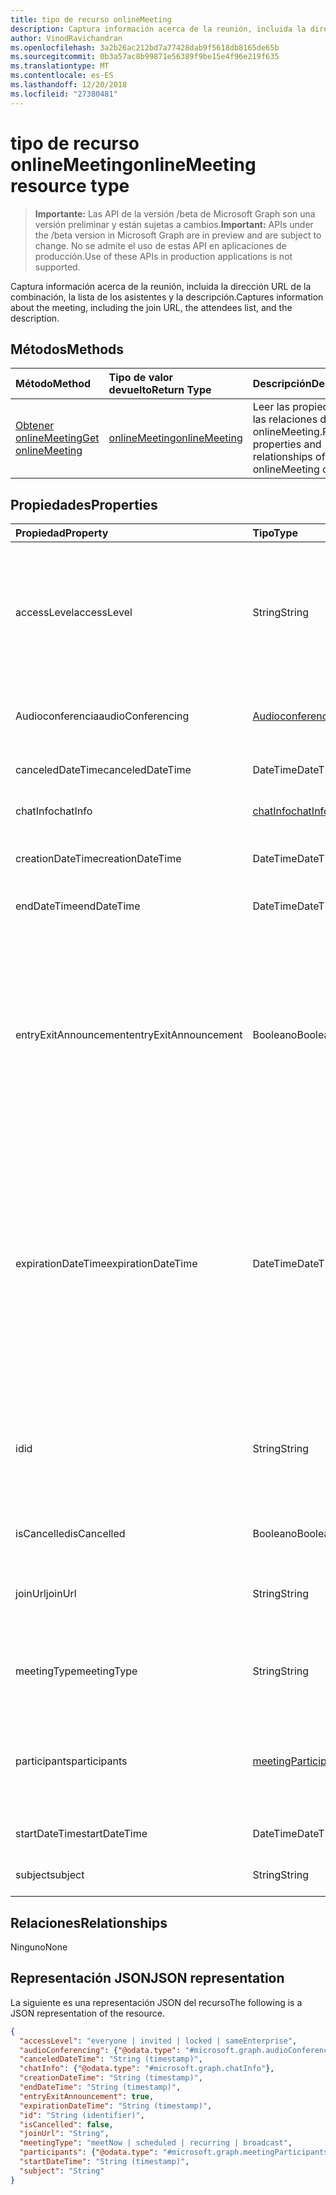 ```yaml
---
title: tipo de recurso onlineMeeting
description: Captura información acerca de la reunión, incluida la dirección URL de la combinación, la lista de los asistentes y la descripción.
author: VinodRavichandran
ms.openlocfilehash: 3a2b26ac212bd7a77428dab9f5618db8165de65b
ms.sourcegitcommit: 0b3a57ac8b99871e56389f9be15e4f96e219f635
ms.translationtype: MT
ms.contentlocale: es-ES
ms.lasthandoff: 12/20/2018
ms.locfileid: "27380481"
---
```

# <a name="onlinemeeting-resource-type"></a><span data-ttu-id="8218c-103">tipo de recurso onlineMeeting</span><span class="sxs-lookup"><span data-stu-id="8218c-103">onlineMeeting resource type</span></span>

> <span data-ttu-id="8218c-104">**Importante:** Las API de la versión /beta de Microsoft Graph son una versión preliminar y están sujetas a cambios.</span><span class="sxs-lookup"><span data-stu-id="8218c-104">**Important:** APIs under the /beta version in Microsoft Graph are in preview and are subject to change.</span></span> <span data-ttu-id="8218c-105">No se admite el uso de estas API en aplicaciones de producción.</span><span class="sxs-lookup"><span data-stu-id="8218c-105">Use of these APIs in production applications is not supported.</span></span>

<span data-ttu-id="8218c-106">Captura información acerca de la reunión, incluida la dirección URL de la combinación, la lista de los asistentes y la descripción.</span><span class="sxs-lookup"><span data-stu-id="8218c-106">Captures information about the meeting, including the join URL, the attendees list, and the description.</span></span>

## <a name="methods"></a><span data-ttu-id="8218c-107">Métodos</span><span class="sxs-lookup"><span data-stu-id="8218c-107">Methods</span></span>

| <span data-ttu-id="8218c-108">Método</span><span class="sxs-lookup"><span data-stu-id="8218c-108">Method</span></span>         | <span data-ttu-id="8218c-109">Tipo de valor devuelto</span><span class="sxs-lookup"><span data-stu-id="8218c-109">Return Type</span></span> | <span data-ttu-id="8218c-110">Descripción</span><span class="sxs-lookup"><span data-stu-id="8218c-110">Description</span></span> |
|:---------------|:--------|:----------|
| [<span data-ttu-id="8218c-111">Obtener onlineMeeting</span><span class="sxs-lookup"><span data-stu-id="8218c-111">Get onlineMeeting</span></span>](../api/onlinemeeting-get.md) | [<span data-ttu-id="8218c-112">onlineMeeting</span><span class="sxs-lookup"><span data-stu-id="8218c-112">onlineMeeting</span></span>](onlinemeeting.md) | <span data-ttu-id="8218c-113">Leer las propiedades y las relaciones del objeto onlineMeeting.</span><span class="sxs-lookup"><span data-stu-id="8218c-113">Read properties and relationships of onlineMeeting object.</span></span> |

## <a name="properties"></a><span data-ttu-id="8218c-114">Propiedades</span><span class="sxs-lookup"><span data-stu-id="8218c-114">Properties</span></span>

| <span data-ttu-id="8218c-115">Propiedad</span><span class="sxs-lookup"><span data-stu-id="8218c-115">Property</span></span>                  | <span data-ttu-id="8218c-116">Tipo</span><span class="sxs-lookup"><span data-stu-id="8218c-116">Type</span></span>                                                   | <span data-ttu-id="8218c-117">Descripción</span><span class="sxs-lookup"><span data-stu-id="8218c-117">Description</span></span>                                                                                                                |
| :------------------------ | :----------------------------------------------------- | :------------------------------------------------------------------------------------------------------------------------- |
| <span data-ttu-id="8218c-118">accessLevel</span><span class="sxs-lookup"><span data-stu-id="8218c-118">accessLevel</span></span>               | <span data-ttu-id="8218c-119">String</span><span class="sxs-lookup"><span data-stu-id="8218c-119">String</span></span>                                                 | <span data-ttu-id="8218c-120">El nivel de acceso que controla la admisión a la reunión en línea.</span><span class="sxs-lookup"><span data-stu-id="8218c-120">The access level that controls admission to the online meeting.</span></span> <span data-ttu-id="8218c-121">Los valores posibles son: `everyone`, `invited`, `locked`, `sameEnterprise` y `unknown`.</span><span class="sxs-lookup"><span data-stu-id="8218c-121">Possible values are: `everyone`, `invited`, `locked`, `sameEnterprise`, `unknown`.</span></span> |
| <span data-ttu-id="8218c-122">Audioconferencia</span><span class="sxs-lookup"><span data-stu-id="8218c-122">audioConferencing</span></span>         | [<span data-ttu-id="8218c-123">Audioconferencia</span><span class="sxs-lookup"><span data-stu-id="8218c-123">audioConferencing</span></span>](audioconferencing.md)              | <span data-ttu-id="8218c-124">Representa la información de acceso telefónica de un onlineMeeting.</span><span class="sxs-lookup"><span data-stu-id="8218c-124">Represents phone access information for an onlineMeeting.</span></span> |
| <span data-ttu-id="8218c-125">canceledDateTime</span><span class="sxs-lookup"><span data-stu-id="8218c-125">canceledDateTime</span></span>          | <span data-ttu-id="8218c-126">DateTime</span><span class="sxs-lookup"><span data-stu-id="8218c-126">DateTime</span></span>                                               | <span data-ttu-id="8218c-127">La hora cuando se canceló la reunión.</span><span class="sxs-lookup"><span data-stu-id="8218c-127">The time when the meeting was canceled.</span></span> |
| <span data-ttu-id="8218c-128">chatInfo</span><span class="sxs-lookup"><span data-stu-id="8218c-128">chatInfo</span></span>                  | [<span data-ttu-id="8218c-129">chatInfo</span><span class="sxs-lookup"><span data-stu-id="8218c-129">chatInfo</span></span>](chatinfo.md)                                | <span data-ttu-id="8218c-130">El chat asociado a esta reunión.</span><span class="sxs-lookup"><span data-stu-id="8218c-130">The chat associated with this meeting.</span></span> |
| <span data-ttu-id="8218c-131">creationDateTime</span><span class="sxs-lookup"><span data-stu-id="8218c-131">creationDateTime</span></span>          | <span data-ttu-id="8218c-132">DateTime</span><span class="sxs-lookup"><span data-stu-id="8218c-132">DateTime</span></span>                                               | <span data-ttu-id="8218c-133">La hora de creación de la reunión.</span><span class="sxs-lookup"><span data-stu-id="8218c-133">The time when the meeting was created.</span></span> <span data-ttu-id="8218c-134">ReadOnly.</span><span class="sxs-lookup"><span data-stu-id="8218c-134">Readonly.</span></span>
| <span data-ttu-id="8218c-135">endDateTime</span><span class="sxs-lookup"><span data-stu-id="8218c-135">endDateTime</span></span>               | <span data-ttu-id="8218c-136">DateTime</span><span class="sxs-lookup"><span data-stu-id="8218c-136">DateTime</span></span>                                               | <span data-ttu-id="8218c-137">Hora de finalización de la reunión.</span><span class="sxs-lookup"><span data-stu-id="8218c-137">End time of the meeting.</span></span> |
| <span data-ttu-id="8218c-138">entryExitAnnouncement</span><span class="sxs-lookup"><span data-stu-id="8218c-138">entryExitAnnouncement</span></span>     | <span data-ttu-id="8218c-139">Booleano</span><span class="sxs-lookup"><span data-stu-id="8218c-139">Boolean</span></span>                                                | <span data-ttu-id="8218c-140">El estado de anuncios de asistencia para la reunión en línea.</span><span class="sxs-lookup"><span data-stu-id="8218c-140">The attendance announcements status for the online meeting.</span></span> <span data-ttu-id="8218c-141">Cuando se habilitan los anuncios de asistencia, la reunión en línea anunciar los nombres de la combinación de participantswho la reunión a través de audio.</span><span class="sxs-lookup"><span data-stu-id="8218c-141">When attendance announcements are enabled, the online meeting will announce the names of the participantswho join the meeting through audio.</span></span> |
| <span data-ttu-id="8218c-142">expirationDateTime</span><span class="sxs-lookup"><span data-stu-id="8218c-142">expirationDateTime</span></span>        | <span data-ttu-id="8218c-143">DateTime</span><span class="sxs-lookup"><span data-stu-id="8218c-143">DateTime</span></span>                                               | <span data-ttu-id="8218c-144">La fecha de la hora Universal coordinada (UTC) y la hora después de la cual absoluta se puede eliminar la reunión en línea.</span><span class="sxs-lookup"><span data-stu-id="8218c-144">The absolute Coordinated Universal Time (UTC) date and time after which the online meeting can be deleted.</span></span> <span data-ttu-id="8218c-145">El día y la hora deben estar comprendido entre un año antes y diez años después, la fecha y hora actuales en el servidor.</span><span class="sxs-lookup"><span data-stu-id="8218c-145">The day and time must be between one year before, and ten years after, the current date and time on the server.</span></span> |
| <span data-ttu-id="8218c-146">id</span><span class="sxs-lookup"><span data-stu-id="8218c-146">id</span></span>                        | <span data-ttu-id="8218c-147">String</span><span class="sxs-lookup"><span data-stu-id="8218c-147">String</span></span>                                                 | <span data-ttu-id="8218c-148">El identificador asociado con la reunión en línea.</span><span class="sxs-lookup"><span data-stu-id="8218c-148">The ID associated with the online meeting.</span></span> <span data-ttu-id="8218c-149">Usar en una solicitud GET HTTP como el identificador.</span><span class="sxs-lookup"><span data-stu-id="8218c-149">Used in a GET HTTP request as the ID.</span></span> <span data-ttu-id="8218c-150">Solo lectura.</span><span class="sxs-lookup"><span data-stu-id="8218c-150">Read-only.</span></span> <span data-ttu-id="8218c-151">Servidor que se generó.</span><span class="sxs-lookup"><span data-stu-id="8218c-151">Server generated.</span></span> |
| <span data-ttu-id="8218c-152">isCancelled</span><span class="sxs-lookup"><span data-stu-id="8218c-152">isCancelled</span></span>               | <span data-ttu-id="8218c-153">Booleano</span><span class="sxs-lookup"><span data-stu-id="8218c-153">Boolean</span></span>                                                | <span data-ttu-id="8218c-154">Si se ha cancelado la reunión.</span><span class="sxs-lookup"><span data-stu-id="8218c-154">Whether the meeting has been canceled.</span></span> |
| <span data-ttu-id="8218c-155">joinUrl</span><span class="sxs-lookup"><span data-stu-id="8218c-155">joinUrl</span></span>                   | <span data-ttu-id="8218c-156">String</span><span class="sxs-lookup"><span data-stu-id="8218c-156">String</span></span>                                                 | <span data-ttu-id="8218c-157">La dirección URL que se usa cuando se se unió a la reunión en línea desde la web.</span><span class="sxs-lookup"><span data-stu-id="8218c-157">The URL that is used when the online meeting is joined from the web.</span></span> |
| <span data-ttu-id="8218c-158">meetingType</span><span class="sxs-lookup"><span data-stu-id="8218c-158">meetingType</span></span>               | <span data-ttu-id="8218c-159">String</span><span class="sxs-lookup"><span data-stu-id="8218c-159">String</span></span>                                                 | <span data-ttu-id="8218c-160">Los valores posibles son: `meetNow`, `scheduled`, `recurring`,`broadcast`</span><span class="sxs-lookup"><span data-stu-id="8218c-160">Possible values are: `meetNow`, `scheduled`, `recurring`, `broadcast`</span></span> |
| <span data-ttu-id="8218c-161">participants</span><span class="sxs-lookup"><span data-stu-id="8218c-161">participants</span></span>              | [<span data-ttu-id="8218c-162">meetingParticipants</span><span class="sxs-lookup"><span data-stu-id="8218c-162">meetingParticipants</span></span>](meetingparticipants.md)          | <span data-ttu-id="8218c-163">Los participantes asociados a la reunión en línea.</span><span class="sxs-lookup"><span data-stu-id="8218c-163">The participants associated with the online meeting.</span></span>  <span data-ttu-id="8218c-164">Esto incluye el organizador y los asistentes.</span><span class="sxs-lookup"><span data-stu-id="8218c-164">This includes the organizer and the attendees.</span></span> |
| <span data-ttu-id="8218c-165">startDateTime</span><span class="sxs-lookup"><span data-stu-id="8218c-165">startDateTime</span></span>             | <span data-ttu-id="8218c-166">DateTime</span><span class="sxs-lookup"><span data-stu-id="8218c-166">DateTime</span></span>                                               | <span data-ttu-id="8218c-167">Hora de inicio de la reunión.</span><span class="sxs-lookup"><span data-stu-id="8218c-167">Start time of the meeting.</span></span> |
| <span data-ttu-id="8218c-168">subject</span><span class="sxs-lookup"><span data-stu-id="8218c-168">subject</span></span>                   | <span data-ttu-id="8218c-169">String</span><span class="sxs-lookup"><span data-stu-id="8218c-169">String</span></span>                                                 | <span data-ttu-id="8218c-170">El asunto de la reunión en línea.</span><span class="sxs-lookup"><span data-stu-id="8218c-170">The subject of the online meeting.</span></span> |

## <a name="relationships"></a><span data-ttu-id="8218c-171">Relaciones</span><span class="sxs-lookup"><span data-stu-id="8218c-171">Relationships</span></span>
<span data-ttu-id="8218c-172">Ninguno</span><span class="sxs-lookup"><span data-stu-id="8218c-172">None</span></span>

## <a name="json-representation"></a><span data-ttu-id="8218c-173">Representación JSON</span><span class="sxs-lookup"><span data-stu-id="8218c-173">JSON representation</span></span>

<span data-ttu-id="8218c-174">La siguiente es una representación JSON del recurso</span><span class="sxs-lookup"><span data-stu-id="8218c-174">The following is a JSON representation of the resource.</span></span>

<!-- {
  "blockType": "resource",
  "optionalProperties": [

  ],
  "@odata.type": "microsoft.graph.onlineMeeting"
}-->
```json
{
  "accessLevel": "everyone | invited | locked | sameEnterprise",
  "audioConferencing": {"@odata.type": "#microsoft.graph.audioConferencing"},
  "canceledDateTime": "String (timestamp)",
  "chatInfo": {"@odata.type": "#microsoft.graph.chatInfo"},
  "creationDateTime": "String (timestamp)",
  "endDateTime": "String (timestamp)",
  "entryExitAnnouncement": true,
  "expirationDateTime": "String (timestamp)",
  "id": "String (identifier)",
  "isCancelled": false,
  "joinUrl": "String",
  "meetingType": "meetNow | scheduled | recurring | broadcast",
  "participants": {"@odata.type": "#microsoft.graph.meetingParticipants"},
  "startDateTime": "String (timestamp)",
  "subject": "String"
}
```

<!-- uuid: 8fcb5dbc-d5aa-4681-8e31-b001d5168d79
2015-10-25 14:57:30 UTC -->
<!-- {
  "type": "#page.annotation",
  "description": "onlineMeeting resource",
  "keywords": "",
  "section": "documentation",
  "tocPath": ""
}-->
